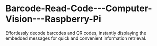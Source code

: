 # Barcode-Read-Code---Computer-Vision---Raspberry-Pi
Effortlessly decode barcodes and QR codes, instantly displaying the embedded messages for quick and convenient information retrieval.
